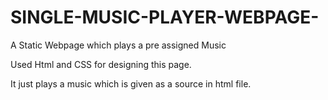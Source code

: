 # SINGLE-MUSIC-PLAYER-WEBPAGE-
A Static Webpage which plays a pre assigned Music 


Used Html and CSS for designing this page.

It just plays a music which is given as a source in html file.
